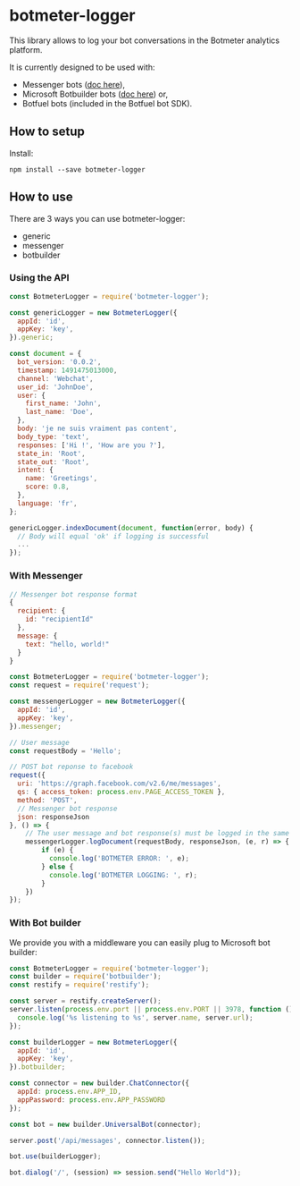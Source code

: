 # botmeter-logger

This library allows to log your bot conversations in the Botmeter analytics platform.

It is currently designed to be used with:
- Messenger bots ([doc here](https://dev.botmeter.io/botmeter-logger-facebook)),
- Microsoft Botbuilder bots ([doc here](https://dev.botmeter.io/botmeter-logger-microsoft)) or,
- Botfuel bots (included in the Botfuel bot SDK).

## How to setup

Install:
```
npm install --save botmeter-logger
```

## How to use

There are 3 ways you can use botmeter-logger:

- generic
- messenger
- botbuilder


### Using the API

```javascript
const BotmeterLogger = require('botmeter-logger');

const genericLogger = new BotmeterLogger({
  appId: 'id',
  appKey: 'key',
}).generic;

const document = {
  bot_version: '0.0.2',
  timestamp: 1491475013000,
  channel: 'Webchat',
  user_id: 'JohnDoe',
  user: {
    first_name: 'John',
    last_name: 'Doe',
  },
  body: 'je ne suis vraiment pas content',
  body_type: 'text',
  responses: ['Hi !', 'How are you ?'],
  state_in: 'Root',
  state_out: 'Root',
  intent: {
    name: 'Greetings',
    score: 0.8,
  },
  language: 'fr',
};

genericLogger.indexDocument(document, function(error, body) {
  // Body will equal 'ok' if logging is successful
  ...
});
```

### With Messenger

```javascript
// Messenger bot response format
{
  recipient: {
    id: "recipientId"
  },
  message: {
    text: "hello, world!"
  }
}
```

```javascript
const BotmeterLogger = require('botmeter-logger');
const request = require('request');

const messengerLogger = new BotmeterLogger({
  appId: 'id',
  appKey: 'key',
}).messenger;

// User message
const requestBody = 'Hello';

// POST bot reponse to facebook
request({
  uri: 'https://graph.facebook.com/v2.6/me/messages',
  qs: { access_token: process.env.PAGE_ACCESS_TOKEN },
  method: 'POST',
  // Messenger bot response
  json: responseJson
}, () => {
    // The user message and bot response(s) must be logged in the same document
    messengerLogger.logDocument(requestBody, responseJson, (e, r) => {
        if (e) {
          console.log('BOTMETER ERROR: ', e);
        } else {
          console.log('BOTMETER LOGGING: ', r);
        }
    })
});
```

### With Bot builder

We provide you with a middleware you can easily plug to Microsoft bot builder:

```javascript
const BotmeterLogger = require('botmeter-logger');
const builder = require('botbuilder');
const restify = require('restify');

const server = restify.createServer();
server.listen(process.env.port || process.env.PORT || 3978, function () {
  console.log('%s listening to %s', server.name, server.url);
});

const builderLogger = new BotmeterLogger({
  appId: 'id',
  appKey: 'key',
}).botbuilder;

const connector = new builder.ChatConnector({
  appId: process.env.APP_ID,
  appPassword: process.env.APP_PASSWORD
});

const bot = new builder.UniversalBot(connector);

server.post('/api/messages', connector.listen());

bot.use(builderLogger);

bot.dialog('/', (session) => session.send("Hello World"));
```
